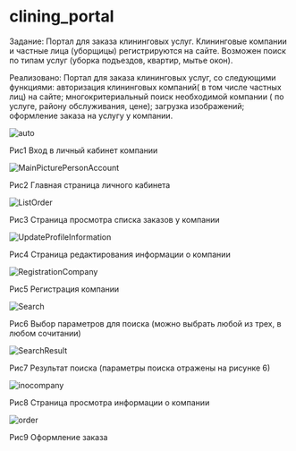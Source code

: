 # clining_portal
Задание: Портал для заказа клининговых услуг. Клининговые компании и частные лица (уборщицы) регистрируются на сайте. Возможен поиск по типам услуг (уборка подъездов, квартир, мытье окон).

Реализовано: Портал для заказа клининговых услуг, со следующими функциями: авторизация клининговых компаний( в том числе частных лиц)  на сайте; многокритериальный поиск необходимой компании ( по услуге, району обслуживания, цене); загрузка изображений; оформление заказа на услугу у компании.


![auto](https://github.com/GrossuEvgenia/clining_portal/assets/70910919/4eb673ad-20c4-4b41-89d5-4d3758af2738)


Рис1 Вход в личный кабинет компании

![MainPicturePersonAccount](https://github.com/GrossuEvgenia/clining_portal/assets/70910919/1fb7d340-59b2-4dd4-8106-ae6d30e1f783)


Рис2 Главная страница личного кабинета

![ListOrder](https://github.com/GrossuEvgenia/clining_portal/assets/70910919/fcb5137f-7c12-45a6-89fa-f673d4c8849a)

Рис3 Страница просмотра списка заказов у компании


![UpdateProfileInformation](https://github.com/GrossuEvgenia/clining_portal/assets/70910919/ed369431-8064-44b1-bb89-f48414f437d1)


Рис4 Страница редактирования информации о компании

![RegistrationCompany](https://github.com/GrossuEvgenia/clining_portal/assets/70910919/07707b2e-b376-4f60-8618-619576de1945)

Рис5 Регистрация компании

 
![Search](https://github.com/GrossuEvgenia/clining_portal/assets/70910919/6a076d0d-35b0-4cda-9ce2-564cbb73ce47)

Рис6 Выбор параметров для поиска (можно выбрать любой из трех, в любом сочитании)

![SearchResult](https://github.com/GrossuEvgenia/clining_portal/assets/70910919/9b7b80b0-f5b7-409f-9cb4-5e20b261eda0)
 
Рис7 Результат поиска (параметры поиска отражены на рисунке 6)

![inocompany](https://github.com/GrossuEvgenia/clining_portal/assets/70910919/df40d6e5-f47a-4c8b-8058-e5271f1a2c02)
 
Рис8 Страница просмотра информации о компании

![order](https://github.com/GrossuEvgenia/clining_portal/assets/70910919/f12f73ff-72b0-4fd3-96e3-5f0cf23f415f)
 
Рис9 Оформление заказа 
